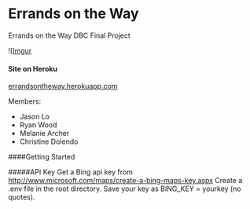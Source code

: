 Errands on the Way
===============

Errands on the Way DBC Final Project

![[Imgur](http://i.imgur.com/xiKbeLR.png)


#### Site on Heroku
[errandsontheway.herokuapp.com](https://errandsontheway.herokuapp.com)

Members:
* Jason Lo
* Ryan Wood
* Melanie Archer
* Christine Dolendo

####Getting Started

#####API Key
Get a Bing api key from http://www.microsoft.com/maps/create-a-bing-maps-key.aspx
Create a .env file in the root directory.
Save your key as BING_KEY = yourkey (no quotes).
